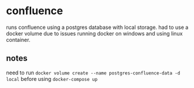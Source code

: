 # confluence

runs confluence using a postgres database with local storage. had to use a docker volume due to issues running docker on windows and using linux container.

## notes

need to run `docker volume create --name postgres-confluence-data -d local` before using `docker-compose up`
